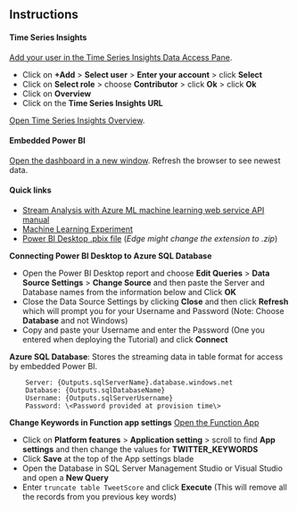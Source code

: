 ## Instructions

#### Time Series Insights
[Add your user in the Time Series Insights Data Access Pane]({Outputs.dataAccessPaneUrl}).

 * Click on **+Add** > **Select user** > **Enter your account** > click **Select**
 * Click on **Select role** > choose **Contributor** > click **Ok** > click **Ok**
 * Click on **Overview**
 * Click on the **Time Series Insights URL**
 
 [Open Time Series Insights Overview]({Outputs.tsiOverviewUrl}).

#### Embedded Power BI 
[Open the dashboard in a new window]({Outputs.solutionDashboardUrl}).  Refresh the browser to see newest data.

#### Quick links
* [Stream Analysis with Azure ML machine learning web service API manual]({Outputs.webServiceHelpUrl})
* [Machine Learning Experiment]({Outputs.experimentUrl})
* [Power BI Desktop .pbix file]({PatternAssetBaseUrl}/dashboards/StreamingTweetsDesktop.pbix) (*Edge
    might change the extension to .zip*)

**Connecting Power BI Desktop to Azure SQL Database**
* Open the Power BI Desktop report and choose **Edit Queries** > **Data Source Settings** > **Change Source** and then paste the Server and Database names from the information below and Click **OK**
* Close the Data Source Settings by clicking **Close** and then click **Refresh** which will prompt you for your Username and Password (Note: Choose **Database** and not Windows)
* Copy and paste your Username and enter the Password (One you entered when deploying the Tutorial) and click **Connect**
    
**Azure SQL Database**: Stores the streaming data in table format for access by embedded Power BI.
	
		Server: {Outputs.sqlServerName}.database.windows.net
		Database: {Outputs.sqlDatabaseName}
		Username: {Outputs.sqlServerUsername}
		Password: \<Password provided at provision time\>
		
**Change Keywords in Function app settings**
[Open the Function App](https://ms.portal.azure.com/?flight=1#blade/WebsitesExtension/FunctionsIFrameBlade/id/%2Fsubscriptions%2F{SubscriptionId}%2FresourceGroups%2F{ProjectName}%2Fproviders%2FMicrosoft.Web%2Fsites%2F{Outputs.functionAppName})

 * Click on **Platform features** > **Application setting** > scroll to find **App settings** and then change the values for **TWITTER_KEYWORDS**
 * Click **Save** at the top of the App settings blade
 * Open the Database in SQL Server Management Studio or Visual Studio and open a **New Query**
 * Enter ```truncate table TweetScore``` and click **Execute** (This will remove all the records from you previous key words)